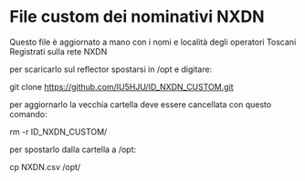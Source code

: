 # File custom dei nominativi NXDN

Questo file è aggiornato a mano con i nomi e località degli operatori Toscani Registrati sulla rete NXDN

per scaricarlo sul reflector spostarsi in /opt e digitare:

git clone https://github.com/IU5HJU/ID_NXDN_CUSTOM.git

per aggiornarlo la vecchia cartella deve essere cancellata con questo comando:

rm -r ID_NXDN_CUSTOM/

per spostarlo dalla cartella a /opt:

cp NXDN.csv /opt/




